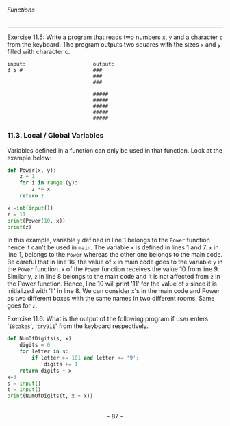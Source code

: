 ###### Functions
---

Exercise 11.5: Write a program that reads two numbers ``x``, ``y`` and a character ``c`` from the keyboard. The program outputs two squares with the sizes ``x`` and ``y`` filled with character c.

```
input:                      output:
3 5 #                       ###
                            ###
                            ###

                            #####
                            #####
                            #####
                            #####
                            #####
```

### 11.3. Local / Global Variables

Variables defined in a function can only be used in that function. Look at the
example below:

```python
def Power(x, y):
    z = 1
    for i in range (y):
        z *= x
    return z

x =int(input())
z = 11
print(Power(10, x))
print(z)
```

In this example, variable ``y`` defined in line 1 belongs to the ``Power`` function hence it can't be used in ``main``. The variable ``x`` is defined in lines 1 and 7. ``x`` in line 1, belongs to the ``Power`` whereas the other one belongs to the main code. Be careful that in line 16, the value of ``x`` in main code goes to the variable ``y`` in the ``Power`` function. ``x`` of the ``Power`` function receives the value 10 from line 9. Similarly, ``z`` in line 8 belongs to the main code and it is not affected from ``z`` in the Power function. Hence, line 10 will print '11' for the value of ``z`` since it is initialized with 'll' in line 8. We can consider ``x``'s in the main code and Power as two different boxes with the same names in two different rooms. Same goes for ``z``.

Exercise 11.6: What is the output of the following program if user enters '``I8cakes``', '``try911``' from the keyboard respectively.

```python
def NumOfDigits(s, x)
    digits = 0
    for letter in s:
        if letter >= 101 and letter <= '9';
            digits += 1
    return digits + x
x=3
s = input()
t = input()
print(NumOfDigits(t, x + x))
```

<br>

<center> - 87 - </center>